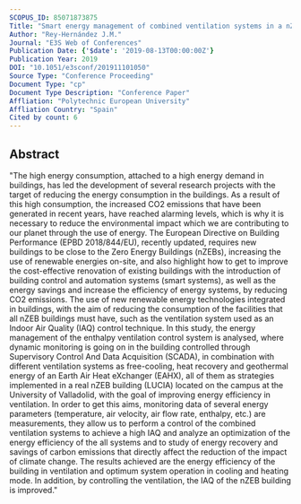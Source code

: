 ```yaml
---
SCOPUS_ID: 85071873875
Title: "Smart energy management of combined ventilation systems in a nZEB"
Author: "Rey-Hernández J.M."
Journal: "E3S Web of Conferences"
Publication Date: {'$date': '2019-08-13T00:00:00Z'}
Publication Year: 2019
DOI: "10.1051/e3sconf/201911101050"
Source Type: "Conference Proceeding"
Document Type: "cp"
Document Type Description: "Conference Paper"
Affliation: "Polytechnic European University"
Affliation Country: "Spain"
Cited by count: 6
---
```


## Abstract
"The high energy consumption, attached to a high energy demand in buildings, has led the development of several research projects with the target of reducing the energy consumption in the buildings. As a result of this high consumption, the increased CO2 emissions that have been generated in recent years, have reached alarming levels, which is why it is necessary to reduce the environmental impact which we are contributing to our planet through the use of energy. The European Directive on Building Performance (EPBD 2018/844/EU), recently updated, requires new buildings to be close to the Zero Energy Buildings (nZEBs), increasing the use of renewable energies on-site, and also highlight how to get to improve the cost-effective renovation of existing buildings with the introduction of building control and automation systems (smart systems), as well as the energy savings and increase the efficiency of energy systems, by reducing CO2 emissions. The use of new renewable energy technologies integrated in buildings, with the aim of reducing the consumption of the facilities that all nZEB buildings must have, such as the ventilation system used as an Indoor Air Quality (IAQ) control technique. In this study, the energy management of the enthalpy ventilation control system is analysed, where dynamic monitoring is going on in the building controlled through Supervisory Control And Data Acquisition (SCADA), in combination with different ventilation systems as free-cooling, heat recovery and geothermal energy of an Earth Air Heat eXchanger (EAHX), all of them as strategies implemented in a real nZEB building (LUCIA) located on the campus at the University of Valladolid, with the goal of improving energy efficiency in ventilation. In order to get this aims, monitoring data of several energy parameters (temperature, air velocity, air flow rate, enthalpy, etc.) are measurements, they allow us to perform a control of the combined ventilation systems to achieve a high IAQ and analyze an optimization of the energy efficiency of the all systems and to study of energy recovery and savings of carbon emissions that directly affect the reduction of the impact of climate change. The results achieved are the energy efficiency of the building in ventilation and optimum system operation in cooling and heating mode. In addition, by controlling the ventilation, the IAQ of the nZEB building is improved."
